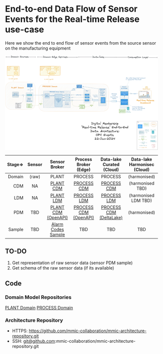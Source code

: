 # End-to-end Data Flow of Sensor Events for the Real-time Release use-case

Here we show the end to end flow of sensor events from the source sensor on the manufacturing equipment 

![archi collab config](images/Realtime-release-e2e.0.5-opc-events.jpg "End-to-end sensor data flow")

| Stage=>  | Sensor | Sensor Broker | Process Broker (Edge) | Data-lake Curated (Cloud) | Data-lake Harmonisec (Cloud) |
| --------:| :------: | :------: | :------: | :------: | :------: |
| Domain    | (raw)  | PLANT  | PROCESS    |PROCESS   |(harmonised)|
| CDM       | NA     | [PLANT CDM](https://github.com/mmic-collaboration/plant-domain-model)|[PROCESS CDM](https://github.com/mmic-collaboration/process-domain-model)|[PROCESS CDM](https://github.com/mmic-collaboration/process-domain-model)|(harmonised TBD)|
| LDM       | NA    |[PLANT LDM](https://github.com/mmic-collaboration/plant-domain-model/blob/development/model/Graphics/PLANT-Domain-LDM.png)|[PROCESS LDM](https://github.com/mmic-collaboration/process-domain-model/blob/development/model/Graphics/PROCESS-Domain-LDM.png)|[PROCESS LDM](https://github.com/mmic-collaboration/process-domain-model/blob/development/model/Graphics/PROCESS-Domain-LDM.png)|(harmonised LDM TBD)|
| PDM       | TBD    | [PLANT CDM (OpenAPI)](https://github.com/mmic-collaboration/plant-domain-model/blob/development/model/OpenAPI/PLANT-Domain-OpenAPI.json)  | [PROCESS CDM (OpenAPI)](https://github.com/mmic-collaboration/process-domain-model/blob/development/model/OpenAPI/Process-Domain-OpenAPI.json)    |[PROCESS CDM (DeltaLake)](https://github.com/mmic-collaboration/process-domain-model/blob/development/model/DeltaLake/Process-Domain-DeltaLake.json)   |(harmonised)|
| Sample    | TBD    | [Alarm Codes Sample](https://github.com/mmic-collaboration/plant-domain-model/blob/development/samples/Alarms-0.3.4-Sample200124.json) | TBD    | TBD   |TBD|

## TO-DO
1. Get representation of raw sensor data (sensor PDM sample)
2. Get schema of the raw sensor data (if its available) 

## Code 

### Domain Model Repositories

[PLANT Domain](https://github.com/mmic-collaboration/plant-domain-model/)
[PROCESS Domain](https://github.com/mmic-collaboration/process-domain-model/)

### Architecture Repository
 - HTTPS: https://github.com/mmic-collaboration/mmic-architecture-repository.git
 - SSH: git@github.com:mmic-collaboration/mmic-architecture-repository.git